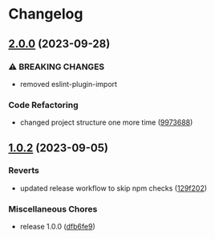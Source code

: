 # Changelog

## [2.0.0](https://github.com/garavest/eslint-config/compare/1.0.2...2.0.0) (2023-09-28)

### ⚠ BREAKING CHANGES

- removed eslint-plugin-import

### Code Refactoring

- changed project structure one more time ([9973688](https://github.com/garavest/eslint-config/commit/9973688661a2d5a575fc73d09b0485a53c6c05bd))

## [1.0.2](https://github.com/garavest/eslint-config/compare/v1.0.0...1.0.2) (2023-09-05)

### Reverts

- updated release workflow to skip npm checks ([129f202](https://github.com/garavest/eslint-config/commit/129f202673db67ccaa81b33f062975f7368c5800))

### Miscellaneous Chores

- release 1.0.0 ([dfb6fe9](https://github.com/garavest/eslint-config/commit/dfb6fe9469af83ecc0131e40929f752c66e237c3))
